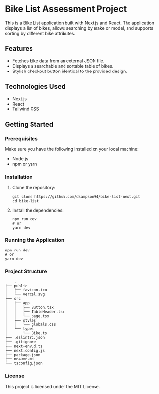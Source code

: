 # Bike List Assessment Project

This is a Bike List application built with Next.js and React. The application displays a list of bikes, allows searching by make or model, and supports sorting by different bike attributes.

## Features

- Fetches bike data from an external JSON file.
- Displays a searchable and sortable table of bikes.
- Stylish checkout button identical to the provided design.

## Technologies Used

- Next.js
- React
- Tailwind CSS

## Getting Started

### Prerequisites

Make sure you have the following installed on your local machine:

- Node.js
- npm or yarn

### Installation

1. Clone the repository:

       git clone https://github.com/dsampson94/bike-list-next.git
       cd bike-list

2. Install the dependencies:

       npm run dev
       # or
       yarn dev

### Running the Application

    npm run dev
    # or
    yarn dev

### Project Structure
        .
    ├── public
    │   ├── favicon.ico
    │   └── vercel.svg
    ├── src
    │   ├── app
    │   │   ├── Button.tsx
    │   │   ├── TableHeader.tsx
    │   │   └── page.tsx
    │   ├── styles
    │   │   └── globals.css
    │   └── types
    │       └── Bike.ts
    ├── .eslintrc.json
    ├── .gitignore
    ├── next-env.d.ts
    ├── next.config.js
    ├── package.json
    ├── README.md
    └── tsconfig.json

### License

This project is licensed under the MIT License.